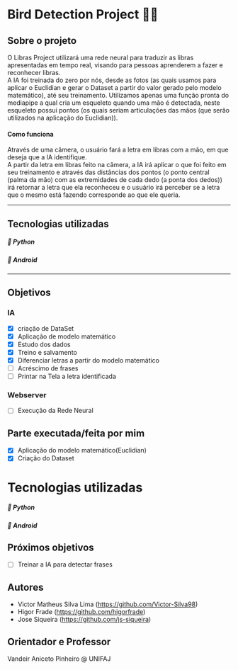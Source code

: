 # Bird Detection Project :parrot::deciduous_tree:

## Sobre o projeto
O Libras Project utilizará uma rede neural para traduzir as libras apresentadas em tempo real, visando para pessoas aprenderem a fazer e reconhecer libras. <br>
A IA foi treinada do zero por nós, desde as fotos (as quais usamos para aplicar o Euclidian e gerar o Dataset a partir do valor gerado pelo modelo matemático), até seu treinamento. Utilizamos apenas uma função pronta do mediapipe a qual cria um esqueleto quando uma mão é detectada, neste esqueleto possui pontos (os quais seriam articulações das mãos (que serão utilizados na aplicação do Euclidian)).

#### Como funciona      
Através de uma câmera, o usuário fará a letra em libras com a mão, em que deseja que a IA identifique. <br>
A partir da letra em libras feito na câmera, a IA irá aplicar o que foi feito em seu treinamento e através das distâncias dos pontos (o ponto central (palma da mão) com as extremidades de cada dedo (a ponta dos dedos)) irá retornar a letra que ela reconheceu e o usuário irá perceber se a letra que o mesmo está fazendo corresponde ao que ele queria.

<hr>  
      
## Tecnologias utilizadas 
##### :snake: Python
##### :iphone: Android
<hr>  


## Objetivos
### IA
- [X] criação de DataSet
- [X] Aplicação de modelo matemático
- [X] Estudo dos dados
- [X] Treino e salvamento
- [X] Diferenciar letras a partir do modelo matemático
- [ ] Acréscimo de frases
- [ ] Printar na Tela a letra identificada

### Webserver
- [ ] Execução da Rede Neural


## Parte executada/feita por mim
- [X] Aplicação do modelo matemático(Euclidian)
- [X] Criação do Dataset

# Tecnologias utilizadas
##### :snake: Python
##### :iphone: Android

## Próximos objetivos
- [ ] Treinar a IA para detectar frases

## Autores
- Victor Matheus Silva Lima (https://github.com/Victor-Silva98)
- Higor Frade (https://github.com/higorfrade)
- Jose Siqueira (https://github.com/js-siqueira)

## Orientador e Professor
Vandeir Aniceto Pinheiro @ UNIFAJ
